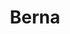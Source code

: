 ---
title: Berna
date: 
draft: false

# descripcion
description : Argo colgante de plata

materials: Plata 925

color: Plateado

dimensions: 2cm (largo) - dije 1cm

code: 01-01-0310

type: "Aros"

categories: []

price: $1.530,00

price_eftvo: $1.297,50

# Images
# first image will be shown in the product page
images:
  # - image: "images/path_to_image"
  # La ubicacion de las imagenes es imagenes/Aros/Aros.Colgantes/01-01-0310-berna
  - image: "./images/aros/colgantes/01-01-0310-corazon-chico_a.JPG"
  - image: "./images/aros/colgantes/01-01-0310-corazon-chico_b.JPG"
---